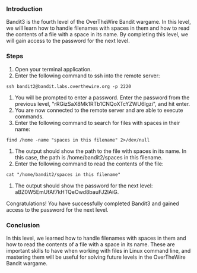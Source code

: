 ### Introduction

Bandit3 is the fourth level of the OverTheWire Bandit wargame. In this level, we will learn how to handle filenames with spaces in them and how to read the contents of a file with a space in its name. By completing this level, we will gain access to the password for the next level.

### Steps

1. Open your terminal application.
2. Enter the following command to ssh into the remote server:

```
ssh bandit2@bandit.labs.overthewire.org -p 2220
```

1. You will be prompted to enter a password. Enter the password from the previous level, "rRGizSaX8Mk1RTb1CNQoXTcYZWU6lgzi", and hit enter.
2. You are now connected to the remote server and are able to execute commands.
3. Enter the following command to search for files with spaces in their name:

```
find /home -name "spaces in this filename" 2>/dev/null
```

1. The output should show the path to the file with spaces in its name. In this case, the path is /home/bandit2/spaces in this filename.
2. Enter the following command to read the contents of the file:

```
cat "/home/bandit2/spaces in this filename"
```

1. The output should show the password for the next level: aBZ0W5EmUfAf7kHTQeOwd8bauFJ2lAiG.

Congratulations! You have successfully completed Bandit3 and gained access to the password for the next level.

### Conclusion

In this level, we learned how to handle filenames with spaces in them and how to read the contents of a file with a space in its name. These are important skills to have when working with files in Linux command line, and mastering them will be useful for solving future levels in the OverTheWire Bandit wargame.
